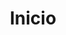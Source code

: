 ---
home: true
layout: BlogHome
icon: house
title: Inicio
heroImage: logo.svg
heroText: Aulas de Rob�tica
tagline: Materirial de apoio para aulas de rob�tica
heroFullScreen: true
bgImage: ./assets/bg/home-made-robot-desk.jpg
projects:
  - icon: folder-open
    name: nome do projeto
    desc: detalhes do projeto
    link: https://your.project.link

  - icon: link
    name: links externos
    desc: mais material para estudar
    link: https://link.address

  - icon: book
    name: ebook 
    desc: livro em pdf
    link: https://link.to.your.book

  - icon: newspaper
    name: article name
    desc: Detailed description of the article
    link: https://link.to.your.article

  - icon: user-group
    name: friend name
    desc: Detailed description of friend
    link: https://link.to.your.friend

  - icon: https://theme-hope-assets.vuejs.press/logo.svg
    name: custom item
    desc: Detailed description of this custom item
    link: https://link.to.your.friend

---